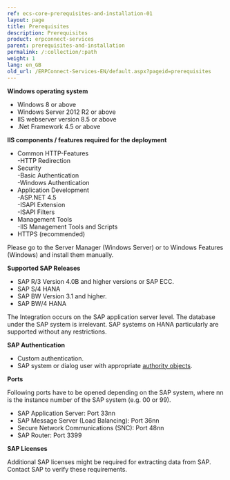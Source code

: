 ```yaml
---
ref: ecs-core-prerequisites-and-installation-01
layout: page
title: Prerequisites
description: Prerequisites
product: erpconnect-services
parent: prerequisites-and-installation
permalink: /:collection/:path
weight: 1
lang: en_GB
old_url: /ERPConnect-Services-EN/default.aspx?pageid=prerequisites
---
```


**Windows operating system**

- Windows 8 or above
- Windows Server 2012 R2 or above
- IIS webserver version 8.5 or above
- .Net Framework 4.5 or above

**IIS components / features required for the deployment**

- Common HTTP-Features<br>
	-HTTP Redirection<br>
- Security<br>
	-Basic Authentication<br>
	-Windows Authentication<br>
- Application Development<br>
	-ASP.NET 4.5<br>
	-ISAPI Extension<br>
	-ISAPI Filters<br>
- Management Tools<br>
	-IIS Management Tools and Scripts<br>
- HTTPS (recommended)

Please go to the Server Manager (Windows Server) or to Windows Features (Windows) and install them manually.

**Supported SAP Releases**

- SAP R/3 Version 4.0B and higher versions or SAP ECC.
- SAP S/4 HANA
- SAP BW Version 3.1 and higher.
- SAP BW/4 HANA

The Integration occurs on the SAP application server level. The database under the SAP system is irrelevant. 
SAP systems on HANA particularly are supported without any restrictions.   

**SAP Authentication**

- Custom authentication.
- SAP system or dialog user with appropriate [authority objects](https://kb.theobald-software.com/sap/authority-objects-sap-user-rights).

**Ports**

Following ports have to be opened depending on the SAP system, 
where nn is the instance number of the SAP system (e.g. 00 or 99).

- SAP Application Server: Port 33nn
- SAP Message Server (Load Balancing): Port 36nn
- Secure Network Communications (SNC): Port 48nn
- SAP Router: Port 3399

**SAP Licenses**

Additional SAP licenses might be required for extracting data from SAP. Contact SAP to verify these requirements.